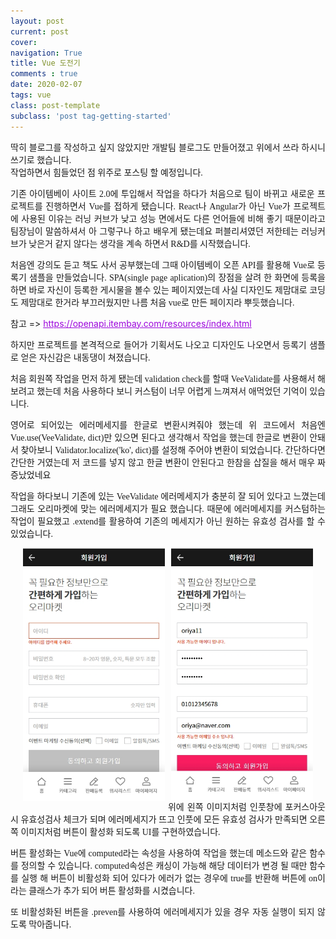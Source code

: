 ```yaml
---
layout: post
current: post
cover:  
navigation: True
title: Vue 도전기
comments : true
date: 2020-02-07
tags: vue
class: post-template
subclass: 'post tag-getting-started'
---
```


<p style="font-family:nanum;text-align:justify">
    딱히 블로그를 작성하고 싶지 않았지만 개발팀 블로그도 만들어졌고 위에서 쓰라 하시니 쓰기로 했습니다. <br/>
    작업하면서 힘들었던 점 위주로 포스팅 할 예정입니다.
</p>
<p style="font-family:nanum;text-align:justify">
    기존 아이템베이 사이트 2.0에 투입해서 작업을 하다가 처음으로 팀이 바뀌고 새로운 프로젝트를 진행하면서 Vue를 접하게 됐습니다.
    React나 Angular가 아닌 Vue가 프로젝트에 사용된 이유는 러닝 커브가 낮고 성능 면에서도 다른 언어들에 비해 좋기 때문이라고 팀장님이 말씀하셔서 
    아 그렇구나 하고 배우게 됐는데요
    퍼블리셔였던 저한테는 러닝커브가 낮은거 같지 않다는 생각을 계속 하면서 R&D를 시작했습니다.
</p>
<p style="font-family:nanum;text-align:justify">
    처음엔 강의도 듣고 책도 사서 공부했는데 그때 아이템베이 오픈 API를 활용해 Vue로 등록기 샘플을 만들었습니다.
    SPA(single page aplication)의 장점을 살려 한 화면에 등록을 하면 바로 자신이 등록한 게시물을 볼수 있는 페이지였는데
    사실 디자인도 제맘대로 코딩도 제맘대로 한거라 부끄러웠지만 나름 처음 vue로 만든 페이지라 뿌듯했습니다.
</p>
<p>참고 => <a href="https://openapi.itembay.com/resources/index.html" target="_balnk" style="color:#9c05dc">https://openapi.itembay.com/resources/index.html</a></p>

<p style="font-family:nanum;text-align:justify">
    하지만 프로젝트를 본격적으로 들어가 기획서도 나오고 디자인도 나오면서 등록기 샘플로 얻은 자신감은 내동댕이 쳐졌습니다.
</p>
<p style="font-family:nanum;text-align:justify">
    처음 회원쪽 작업을 먼저 하게 됐는데 validation check를 할때 VeeValidate를 사용해서 해보려고 했는데 처음 사용하다 보니 커스텀이 너무 어렵게 느껴져서
    애먹었던 기억이 있습니다.
</p>
<script src="https://gist.github.com/itembay/affdd9bc1bb24bc0acaa3a9c19fb1471.js"></script>
<p style="font-family:nanum;text-align:justify">
영어로 되어있는 에러메세지를 한글로 변환시켜줘야 했는데 위 코드에서 처음엔 Vue.use(VeeValidate, dict)만 있으면 된다고 생각해서 작업을 했는데 
한글로 변환이 안돼서 찾아보니 Validator.localize('ko', dict)를 설정해 주어야 변환이 되었습니다. 간단하다면 간단한 거였는데 저 코드를 넣지 않고 한글 변환이 안된다고 한참을 삽질을 해서 매우 짜증났었네요 
</p>
<script src="https://gist.github.com/itembay/a06bf4079935eea15909e22b57150a08.js"></script>
<p style="font-family:nanum;text-align:justify">
작업을 하다보니 기존에 있는 VeeValidate 에러메세지가 충분히 잘 되어 있다고 느꼈는데 그래도 오리마켓에 맞는 에러메세지가 필요 했습니다. 때문에 에러메세지를 커스텀하는 작업이 필요했고 .extend를 활용하여 기존의 메세지가 아닌 원하는 유효성 검사를 할 수 있었습니다.
</p>
<img src="../assets/images/ori_validate.jpg" style="width:45% !important;float:left;margin-right:1%;margin-left:4%;" /><img src="../assets/images/ori_validate2.jpg"  style="width:45% !important;float:left;margin-left:1%;margin-right:4%;" />
<p style="font-family:nanum;text-align:justify">    
    위에 왼쪽 이미지처럼 인풋창에 포커스아웃시 유효성검사 체크가 되며 에러메세지가 뜨고 인풋에 모든 유효성 검사가 만족되면 오른쪽 이미지처럼 버튼이 활성화 되도록 UI를 구현하였습니다.

</p>
<script src="https://gist.github.com/itembay/48e7643bf3354d79faf18418f204a380.js"></script>
<p style="font-family:nanum;text-align:justify">
    버튼 활성화는 Vue에 computed라는 속성을 사용하여 작업을 했는데 메소드와 같은 함수를 정의할 수 있습니다. computed속성은 캐싱이 가능해 해당 데이터가 변경 될 때만 함수를 실행 해 버튼이 비활성화 되어 있다가 에러가 없는 경우에 true를 반환해 버튼에 on이라는 클래스가 추가 되어 버튼 활성화를 시켰습니다.    
</p>
<script src="https://gist.github.com/itembay/7a533d54d8fca906e984e8c655703a0c.js"></script>
<p style="font-family:nanum;text-align:justify">
    또 비활성화된 버튼을 .preven를 사용하여 에러메세지가 있을 경우 자동 실행이 되지 않도록 막아줍니다.
</p>
